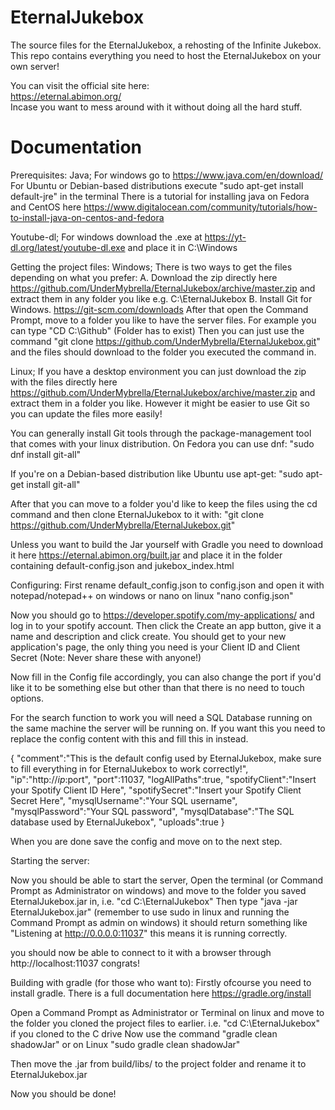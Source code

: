 # EternalJukebox


The source files for the EternalJukebox, a rehosting of the Infinite Jukebox.  
This repo contains everything you need to host the EternalJukebox on your own server!  


You can visit the official site here:  
https://eternal.abimon.org/  
Incase you want to mess around with it without doing all the hard stuff.  


# Documentation

Prerequisites:
Java;
For windows go to https://www.java.com/en/download/
For Ubuntu or Debian-based distributions execute "sudo apt-get install default-jre" in the terminal
There is a tutorial for installing java on Fedora and CentOS here https://www.digitalocean.com/community/tutorials/how-to-install-java-on-centos-and-fedora

Youtube-dl;
For windows download the .exe at https://yt-dl.org/latest/youtube-dl.exe and place it in C:\Windows

Getting the project files:
Windows;
There is two ways to get the files depending on what you prefer:
A. 
Download the zip directly here https://github.com/UnderMybrella/EternalJukebox/archive/master.zip and extract them in any folder you like e.g. C:\EternalJukebox
B. 
Install Git for Windows. https://git-scm.com/downloads
After that open the Command Prompt, move to a folder you like to have the server files. For example you can type "CD C:\Github\" (Folder has to exist)
Then you can just use the command "git clone https://github.com/UnderMybrella/EternalJukebox.git" and the files should download to the folder you executed the command in.

Linux;
If you have a desktop environment you can just download the zip with the files directly here https://github.com/UnderMybrella/EternalJukebox/archive/master.zip and extract them in a folder you like.
However it might be easier to use Git so you can update the files more easily!

You can generally install Git tools through the package-management tool that comes with your linux distribution.
On Fedora you can use dnf:
"sudo dnf install git-all"

If you're on a Debian-based distribution like Ubuntu use apt-get:
"sudo apt-get install git-all"

After that you can move to a folder you'd like to keep the files using the cd command and then clone EternalJukebox to it with:
"git clone https://github.com/UnderMybrella/EternalJukebox.git"

Unless you want to build the Jar yourself with Gradle you need to download it here https://eternal.abimon.org/built.jar and place it in the folder containing default-config.json and jukebox_index.html

Configuring:
First rename default_config.json to config.json and open it with notepad/notepad++ on windows or nano on linux "nano config.json"

Now you should go to https://developer.spotify.com/my-applications/ and log in to your spotify account.
Then click the Create an app button, give it a name and description and click create.
You should get to your new application's page, the only thing you need is your Client ID and Client Secret (Note: Never share these with anyone!)

Now fill in the Config file accordingly, you can also change the port if you'd like it to be something else but other than that there is no need to touch options.

For the search function to work you will need a SQL Database running on the same machine the server will be running on.
If you want this you need to replace the config content with this and fill this in instead.

{
  "comment":"This is the default config used by EternalJukebox, make sure to fill everything in for EternalJukebox to work correctly!",
  "ip":"http://$ip:$port",
  "port":11037,
  "logAllPaths":true,
  "spotifyClient":"Insert your Spotify Client ID Here",
  "spotifySecret":"Insert your Spotify Client Secret Here",
  "mysqlUsername":"Your SQL username",
  "mysqlPassword":"Your SQL password",
  "mysqlDatabase":"The SQL database used by EternalJukebox",
  "uploads":true
}

When you are done save the config and move on to the next step.

Starting the server:

Now you should be able to start the server,
Open the terminal (or Command Prompt as Administrator on windows) and move to the folder you saved EternalJukebox.jar in, i.e. "cd C:\EternalJukebox"
Then type "java -jar EternalJukebox.jar" (remember to use sudo in linux and running the Command Prompt as admin on windows)
it should return something like "Listening at http://0.0.0.0:11037" this means it is running correctly.

you should now be able to connect to it with a browser through http://localhost:11037 congrats!

Building with gradle (for those who want to): 
Firstly ofcourse you need to install gradle.
There is a full documentation here https://gradle.org/install

Open a Command Prompt as Administrator or Terminal on linux and move to the folder you cloned the project files to earlier. i.e. "cd C:\EternalJukebox" if you cloned to the C drive
Now use the command "gradle clean shadowJar" or on Linux "sudo gradle clean shadowJar"

Then move the .jar from build/libs/ to the project folder and rename it to EternalJukebox.jar

Now you should be done!
